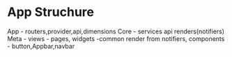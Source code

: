 # App Struchure

App
    - routers,provider,api,dimensions
Core 
    - services api renders(notifiers)
Meta
    - views - pages, 
    widgets -common render from notifiers,
    components - button,Appbar,navbar